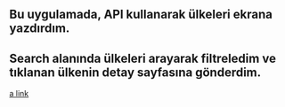 ## Bu uygulamada, API kullanarak ülkeleri ekrana yazdırdım.
## Search alanında ülkeleri arayarak filtreledim ve tıklanan ülkenin detay sayfasına gönderdim. 
[a link](https://snack.expo.io/@zkubilaykaya/country-app)
